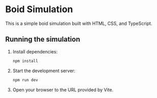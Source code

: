 # Boid Simulation

This is a simple boid simulation built with HTML, CSS, and TypeScript.

## Running the simulation

1.  Install dependencies:
    ```bash
    npm install
    ```
2.  Start the development server:
    ```bash
    npm run dev
    ```
3.  Open your browser to the URL provided by Vite.
